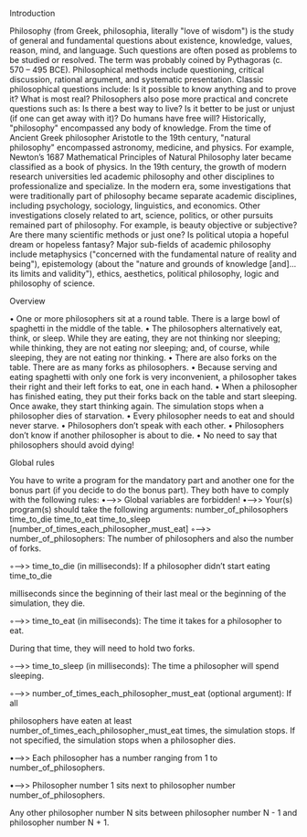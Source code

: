 Introduction
									

Philosophy (from Greek, philosophia, literally "love of wisdom") is the study of general
and fundamental questions about existence, knowledge, values, reason, mind, and language. Such questions are often posed as problems to be studied or resolved. The term
was probably coined by Pythagoras (c. 570 – 495 BCE). Philosophical methods include
questioning, critical discussion, rational argument, and systematic presentation.
Classic philosophical questions include: Is it possible to know anything and to prove
it? What is most real? Philosophers also pose more practical and concrete questions such
as: Is there a best way to live? Is it better to be just or unjust (if one can get away with
it)? Do humans have free will?
Historically, "philosophy" encompassed any body of knowledge. From the time of Ancient Greek philosopher Aristotle to the 19th century, "natural philosophy" encompassed
astronomy, medicine, and physics. For example, Newton’s 1687 Mathematical Principles
of Natural Philosophy later became classified as a book of physics.
In the 19th century, the growth of modern research universities led academic philosophy and other disciplines to professionalize and specialize. In the modern era, some
investigations that were traditionally part of philosophy became separate academic disciplines, including psychology, sociology, linguistics, and economics.
Other investigations closely related to art, science, politics, or other pursuits remained
part of philosophy. For example, is beauty objective or subjective? Are there many scientific methods or just one? Is political utopia a hopeful dream or hopeless fantasy?
Major sub-fields of academic philosophy include metaphysics ("concerned with the fundamental nature of reality and being"), epistemology (about the "nature and grounds of
knowledge [and]... its limits and validity"), ethics, aesthetics, political philosophy, logic
and philosophy of science.


Overview

									
• One or more philosophers sit at a round table.
There is a large bowl of spaghetti in the middle of the table.
• The philosophers alternatively eat, think, or sleep.
While they are eating, they are not thinking nor sleeping;
while thinking, they are not eating nor sleeping;
and, of course, while sleeping, they are not eating nor thinking.
• There are also forks on the table. There are as many forks as philosophers.
• Because serving and eating spaghetti with only one fork is very inconvenient, a
philosopher takes their right and their left forks to eat, one in each hand.
• When a philosopher has finished eating, they put their forks back on the table and
start sleeping. Once awake, they start thinking again. The simulation stops when
a philosopher dies of starvation.
• Every philosopher needs to eat and should never starve.
• Philosophers don’t speak with each other.
• Philosophers don’t know if another philosopher is about to die.
• No need to say that philosophers should avoid dying!


Global rules


You have to write a program for the mandatory part and another one for the bonus part
(if you decide to do the bonus part). They both have to comply with the following rules:
•-->> Global variables are forbidden!
•-->> Your(s) program(s) should take the following arguments:
number_of_philosophers time_to_die time_to_eat time_to_sleep
[number_of_times_each_philosopher_must_eat]
◦-->> number_of_philosophers: The number of philosophers and also the number
of forks.

◦-->> time_to_die (in milliseconds): If a philosopher didn’t start eating time_to_die

milliseconds since the beginning of their last meal or the beginning of the simulation, they die.

◦-->> time_to_eat (in milliseconds): The time it takes for a philosopher to eat.

During that time, they will need to hold two forks.

◦-->> time_to_sleep (in milliseconds): The time a philosopher will spend sleeping.

◦-->> number_of_times_each_philosopher_must_eat (optional argument): If all

philosophers have eaten at least number_of_times_each_philosopher_must_eat
times, the simulation stops. If not specified, the simulation stops when a
philosopher dies.

•-->> Each philosopher has a number ranging from 1 to number_of_philosophers.

•-->> Philosopher number 1 sits next to philosopher number number_of_philosophers.

Any other philosopher number N sits between philosopher number N - 1 and philosopher number N + 1.
